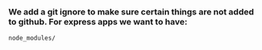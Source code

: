 ### We add a git ignore to make sure certain things are not added to github. For express apps we want to have:
```
node_modules/
```